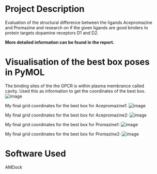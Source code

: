 # Project Description
Evaluation of the structural difference between the ligands Acepromazine and Promazine and research on if the given ligands are good binders to protein targets dopamine receptors D1 and D2.

**More detailed information can be found in the report.**

# Visualisation of the best box poses in PyMOL
The binding sites of the the GPCR is within plasma membrance called cavity. Used this as information to get the coordinates of the best box.
![image](https://github.com/user-attachments/assets/f996cfe7-60c8-41a6-98a8-95996cd2a2dd)

My final grid coordinates for the best box for Acepromazine1:
![image](https://github.com/user-attachments/assets/f1fbff9c-bdc6-4129-8446-335d22717ce8)

My final grid coordinates for the best box for Acepromazine2:
![image](https://github.com/user-attachments/assets/d56990ab-ad0c-42e0-b95f-9496676473ac)

My final grid coordinates for the best box for Promazine1:
![image](https://github.com/user-attachments/assets/841c8c74-757f-441a-b424-6768d40323ee)

My final grid coordinates for the best box for Promazine2:
![image](https://github.com/user-attachments/assets/b283f00f-5ee5-46d4-8989-5804a5d76eef)


# Software Used
AMDock
